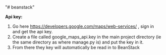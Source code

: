 "# beanstack" 

**Api key:**
1. Go here https://developers.google.com/maps/web-services/ , sign in 
and get the api key. 
2. Create a file called google_maps_api.key 
in the main project directory (ie the same directory as where manage.py is)
and put the key in it.
3. From there they key will automatically be read in to BeanStack

